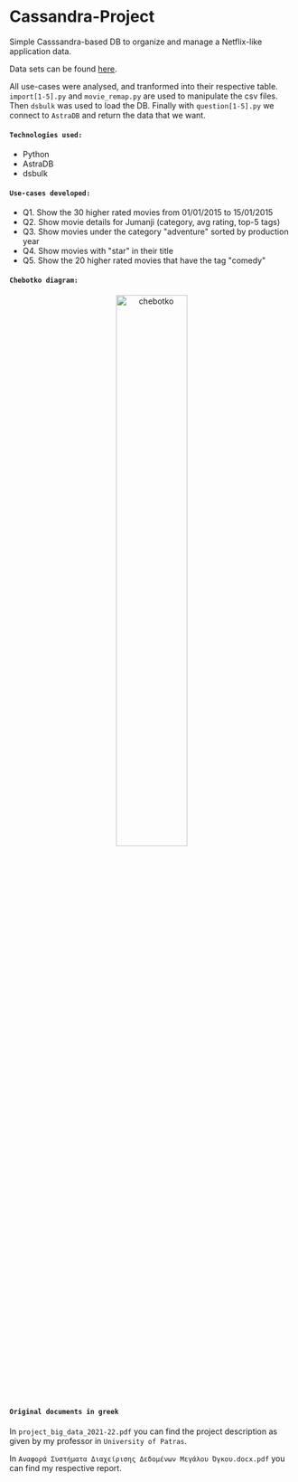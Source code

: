 # Cassandra-Project

Simple Casssandra-based DB to organize and manage a Netflix-like application data.

Data sets can be found [here](https://www.kaggle.com/datasets/grouplens/movielens-20m-dataset).

All use-cases were analysed, and tranformed into their respective table. `import[1-5].py` and `movie_remap.py` are used to manipulate the csv files. Then `dsbulk` was used to load the DB. Finally with `question[1-5].py` we connect to `AstraDB` and return the data that we want.

#### `Technologies used:`

- Python
- AstraDB
- dsbulk

#### `Use-cases developed:`

- Q1. Show the 30 higher rated movies from 01/01/2015 to 15/01/2015
- Q2. Show movie details for Jumanji (category, avg rating, top-5 tags)
- Q3. Show movies under the category "adventure" sorted by production year
- Q4. Show movies with "star" in their title
- Q5. Show the 20 higher rated movies that have the tag "comedy"

#### `Chebotko diagram:`

<p align="center">
<img align="center" alt="chebotko" width="50%" src="./chebotko.png?raw=true" />
</p>

#### `Original documents in greek`
In `project_big_data_2021-22.pdf` you can find the project description as given by my professor in `University of Patras`.

In `Αναφορά Συστήματα Διαχείρισης Δεδομένων Μεγάλου Όγκου.docx.pdf` you can find my respective report.

